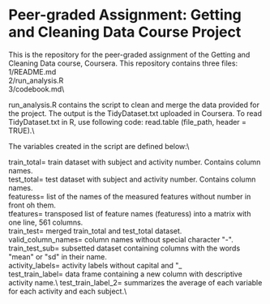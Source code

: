 # Peer-graded Assignment: Getting and Cleaning Data Course Project

This is the repository for the peer-graded assignment of the Getting and Cleaning Data course, Coursera. This repository contains three files:\
1/README.md\
2/run_analysis.R\
3/codebook.md\

run_analysis.R contains the script to clean and merge the data provided for the project. The output is the TidyDataset.txt uploaded in Coursera. To read TidyDataset.txt in R, use following code: read.table (file_path, header = TRUE).\

The variables created in the script are defined below:\

train_total= train dataset with subject and activity number. Contains column names.\
test_total= test dataset with subject and activity number. Contains column names.\
featuress= list of the names of the measured features without number in front oh them.\
tfeatures= transposed list of feature names (featuress) into a matrix with one line, 561 columns.\
train_test= merged train_total and test_total dataset.\
valid_column_names= column names without special character "-".\
train_test_sub= subsetted dataset containing columns with the words "mean" or "sd" in their name.\
activity_labels= activity labels without capital and "_\
test_train_label= data frame containing a new column with descriptive activity name.\ 
test_train_label_2= summarizes the average of each variable for each activity and each subject.\

